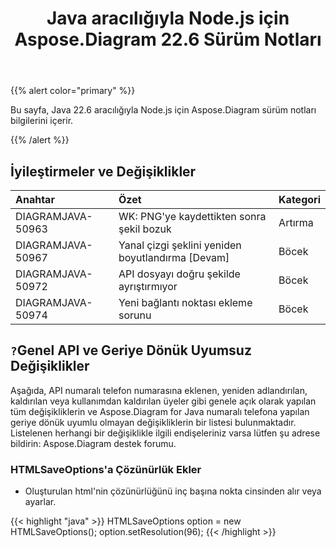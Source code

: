 ﻿---
title: Java aracılığıyla Node.js için Aspose.Diagram 22.6 Sürüm Notları
type: docs
weight: 22
url: /tr/java/aspose-diagram-for-node-js-via-java-22-6-release-notes/
---
{{% alert color="primary" %}}

Bu sayfa, Java 22.6 aracılığıyla Node.js için Aspose.Diagram sürüm notları bilgilerini içerir.

{{% /alert %}}
## **İyileştirmeler ve Değişiklikler**  ##

|**Anahtar**|**Özet**|**Kategori**|
|:- |:- |:- |
|DIAGRAMJAVA-50963|WK: PNG'ye kaydettikten sonra şekil bozuk|Artırma|
|DIAGRAMJAVA-50967|Yanal çizgi şeklini yeniden boyutlandırma [Devam]|Böcek|
|DIAGRAMJAVA-50972|API dosyayı doğru şekilde ayrıştırmıyor|Böcek|
|DIAGRAMJAVA-50974|Yeni bağlantı noktası ekleme sorunu|Böcek|

## `?`**Genel API ve Geriye Dönük Uyumsuz Değişiklikler**
Aşağıda, API numaralı telefon numarasına eklenen, yeniden adlandırılan, kaldırılan veya kullanımdan kaldırılan üyeler gibi genele açık olarak yapılan tüm değişikliklerin ve Aspose.Diagram for Java numaralı telefona yapılan geriye dönük uyumlu olmayan değişikliklerin bir listesi bulunmaktadır. Listelenen herhangi bir değişiklikle ilgili endişeleriniz varsa lütfen şu adrese bildirin: Aspose.Diagram destek forumu.

### **HTMLSaveOptions'a Çözünürlük Ekler**
- Oluşturulan html'nin çözünürlüğünü inç başına nokta cinsinden alır veya ayarlar.

{{< highlight "java" >}}
HTMLSaveOptions option = new HTMLSaveOptions();
option.setResolution(96);
{{< /highlight >}}
